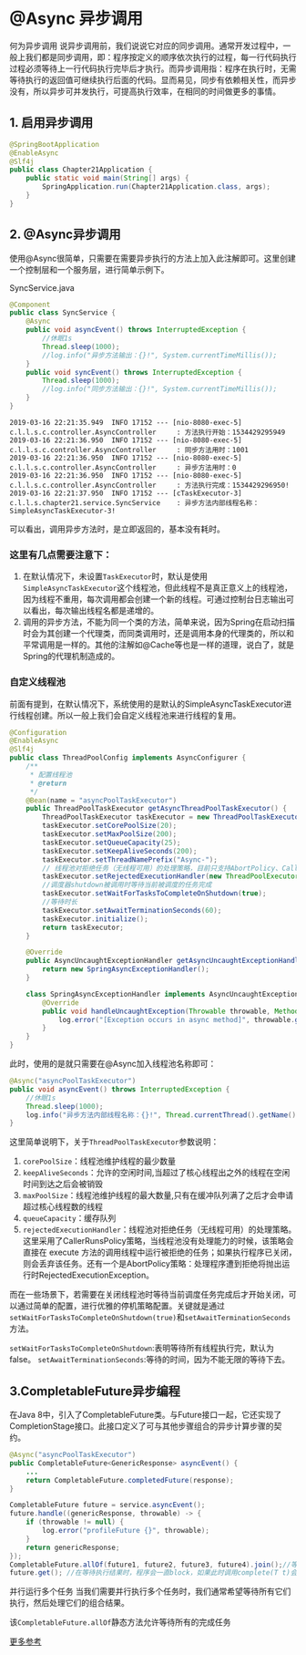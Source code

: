 # @Async 异步调用
何为异步调用
说异步调用前，我们说说它对应的同步调用。通常开发过程中，一般上我们都是同步调用，即：程序按定义的顺序依次执行的过程，每一行代码执行过程必须等待上一行代码执行完毕后才执行。而异步调用指：程序在执行时，无需等待执行的返回值可继续执行后面的代码。显而易见，同步有依赖相关性，而异步没有，所以异步可并发执行，可提高执行效率，在相同的时间做更多的事情。

## 1. 启用异步调用
```java
@SpringBootApplication
@EnableAsync
@Slf4j
public class Chapter21Application {
    public static void main(String[] args) {
        SpringApplication.run(Chapter21Application.class, args);
    }
}
```
## 2. @Async异步调用
使用@Async很简单，只需要在需要异步执行的方法上加入此注解即可。这里创建一个控制层和一个服务层，进行简单示例下。

SyncService.java
```java
@Component
public class SyncService {
    @Async
    public void asyncEvent() throws InterruptedException {
        //休眠1s
        Thread.sleep(1000);
        //log.info("异步方法输出：{}!", System.currentTimeMillis());
    }
    public void syncEvent() throws InterruptedException {
        Thread.sleep(1000);
        //log.info("同步方法输出：{}!", System.currentTimeMillis());
    }
}
```
```text
2019-03-16 22:21:35.949  INFO 17152 --- [nio-8080-exec-5] c.l.l.s.c.controller.AsyncController     : 方法执行开始：1534429295949
2019-03-16 22:21:36.950  INFO 17152 --- [nio-8080-exec-5] c.l.l.s.c.controller.AsyncController     : 同步方法用时：1001
2019-03-16 22:21:36.950  INFO 17152 --- [nio-8080-exec-5] c.l.l.s.c.controller.AsyncController     : 异步方法用时：0
2019-03-16 22:21:36.950  INFO 17152 --- [nio-8080-exec-5] c.l.l.s.c.controller.AsyncController     : 方法执行完成：1534429296950!
2019-03-16 22:21:37.950  INFO 17152 --- [cTaskExecutor-3] c.l.l.s.chapter21.service.SyncService    : 异步方法内部线程名称：SimpleAsyncTaskExecutor-3!
```
可以看出，调用异步方法时，是立即返回的，基本没有耗时。
### 这里有几点需要注意下：

1. 在默认情况下，未设置`TaskExecutor`时，默认是使用`SimpleAsyncTaskExecutor`这个线程池，但此线程不是真正意义上的线程池，因为线程不重用，每次调用都会创建一个新的线程。可通过控制台日志输出可以看出，每次输出线程名都是递增的。
2. 调用的异步方法，不能为同一个类的方法，简单来说，因为Spring在启动扫描时会为其创建一个代理类，而同类调用时，还是调用本身的代理类的，所以和平常调用是一样的。其他的注解如@Cache等也是一样的道理，说白了，就是Spring的代理机制造成的。

### 自定义线程池
前面有提到，在默认情况下，系统使用的是默认的SimpleAsyncTaskExecutor进行线程创建。所以一般上我们会自定义线程池来进行线程的复用。
```java
@Configuration
@EnableAsync
@Slf4j
public class ThreadPoolConfig implements AsyncConfigurer {
    /**
     * 配置线程池
     * @return
     */
    @Bean(name = "asyncPoolTaskExecutor")
    public ThreadPoolTaskExecutor getAsyncThreadPoolTaskExecutor() {
        ThreadPoolTaskExecutor taskExecutor = new ThreadPoolTaskExecutor();
        taskExecutor.setCorePoolSize(20);
        taskExecutor.setMaxPoolSize(200);
        taskExecutor.setQueueCapacity(25);
        taskExecutor.setKeepAliveSeconds(200);
        taskExecutor.setThreadNamePrefix("Async-");
        // 线程池对拒绝任务（无线程可用）的处理策略，目前只支持AbortPolicy、CallerRunsPolicy；默认为后者
        taskExecutor.setRejectedExecutionHandler(new ThreadPoolExecutor.CallerRunsPolicy());
        //调度器shutdown被调用时等待当前被调度的任务完成
        taskExecutor.setWaitForTasksToCompleteOnShutdown(true);
        //等待时长
        taskExecutor.setAwaitTerminationSeconds(60);
        taskExecutor.initialize();
        return taskExecutor;
    }

    @Override
    public AsyncUncaughtExceptionHandler getAsyncUncaughtExceptionHandler() {
        return new SpringAsyncExceptionHandler();
    }

    class SpringAsyncExceptionHandler implements AsyncUncaughtExceptionHandler {
        @Override
        public void handleUncaughtException(Throwable throwable, Method method, Object... obj) {
            log.error("[Exception occurs in async method]", throwable.getMessage());
        }
    }
}
```
此时，使用的是就只需要在@Async加入线程池名称即可：
```java
@Async("asyncPoolTaskExecutor")
public void asyncEvent() throws InterruptedException {
    //休眠1s
    Thread.sleep(1000);
    log.info("异步方法内部线程名称：{}!", Thread.currentThread().getName());
}
```
这里简单说明下，关于`ThreadPoolTaskExecutor`参数说明：
1. `corePoolSize`：线程池维护线程的最少数量
2. `keepAliveSeconds`：允许的空闲时间,当超过了核心线程出之外的线程在空闲时间到达之后会被销毁
3. `maxPoolSize`：线程池维护线程的最大数量,只有在缓冲队列满了之后才会申请超过核心线程数的线程
4. `queueCapacity`：缓存队列
5. `rejectedExecutionHandler`：线程池对拒绝任务（无线程可用）的处理策略。这里采用了CallerRunsPolicy策略，当线程池没有处理能力的时候，该策略会直接在 execute 方法的调用线程中运行被拒绝的任务；如果执行程序已关闭，则会丢弃该任务。还有一个是AbortPolicy策略：处理程序遭到拒绝将抛出运行时RejectedExecutionException。

而在一些场景下，若需要在关闭线程池时等待当前调度任务完成后才开始关闭，可以通过简单的配置，进行优雅的停机策略配置。关键就是通过`setWaitForTasksToCompleteOnShutdown(true)`和`setAwaitTerminationSeconds`方法。

`setWaitForTasksToCompleteOnShutdown`:表明等待所有线程执行完，默认为false。
`setAwaitTerminationSeconds`:等待的时间，因为不能无限的等待下去。


## 3.CompletableFuture异步编程
在Java 8中，引入了CompletableFuture类。与Future接口一起，它还实现了CompletionStage接口。此接口定义了可与其他步骤组合的异步计算步骤的契约。
```java
@Async("asyncPoolTaskExecutor")
public CompletableFuture<GenericResponse> asyncEvent() {
    ...
    return CompletableFuture.completedFuture(response);
}

CompletableFuture future = service.asyncEvent();
future.handle((genericResponse, throwable) -> {
    if (throwable != null) {
        log.error("profileFuture {}", throwable);
    }
    return genericResponse;
});
CompletableFuture.allOf(future1, future2, future3, future4).join();//等待所有县城执行完毕
future.get(); //在等待执行结果时，程序会一直block，如果此时调用complete(T t)会立即执行。
```

并行运行多个任务
当我们需要并行执行多个任务时，我们通常希望等待所有它们执行，然后处理它们的组合结果。

该`CompletableFuture.allOf`静态方法允许等待所有的完成任务


[更多参考](https://juejin.im/post/5ca47aa0e51d457131257269#heading-4)